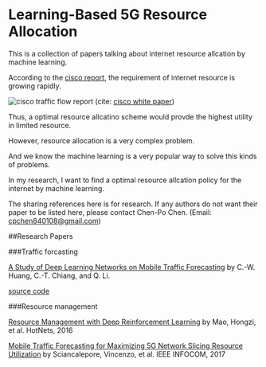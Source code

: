 # Learning-Based 5G Resource Allocation

This is a collection of papers talking about internet resource allcation by machine learning.

According to the [cisco report](https://www.cisco.com/c/en/us/solutions/service-provider/visual-networking-index-vni/index.html?CAMPAIGN=MobileVNI2015&COUNTRY_SITE=us&POSITION=PR&REFERRING_SITE=SocialMedia&CREATIVE=PR+to+VNI+page&_ga=1.140386291.1192185982.1416847838#~stickynav=1), the requirement of internet resource is growing rapidly.

![cisco traffic flow report](https://www.cisco.com/c/dam/en/us/solutions/collateral/service-provider/visual-networking-index-vni/mobile-white-paper-c11-520862.doc/_jcr_content/renditions/mobile-white-paper-c11-520862_2.jpg)
(cite: [cisco white paper](https://www.cisco.com/c/en/us/solutions/collateral/service-provider/visual-networking-index-vni/mobile-white-paper-c11-520862.html))

Thus, a optimal resource allcatino scheme would provde the highest utility in limited resource.

However, resource allocation is a very complex problem.

And we know the machine learning is a very popular way to solve this kinds of problems.

In my research, I want to find a optimal resource allcation policy for the internet by machine learning.

The sharing references here is for research. If any authors do not want their paper to be listed here, please contact Chen-Po Chen. (Email: cpchen840108@gmail.com)

##Research Papers

###Traffic forcasting

[A Study of Deep Learning Networks on Mobile Traffic Forecasting](http://www.ce.ncu.edu.tw/~cwhuang/publications/1570392826.pdf
) by C.-W. Huang, C.-T. Chiang, and Q. Li.

[source code](https://github.com/IPCLab/CDRF)

###Resource management

[Resource Management with Deep Reinforcement Learning](https://dl.acm.org/citation.cfm?id=3005750) by Mao, Hongzi, et al. HotNets, 2016

[Mobile Traffic Forecasting for Maximizing 5G Network Slicing Resource Utilization](http://ieeexplore.ieee.org/document/8057230/
) by Sciancalepore, Vincenzo, et al. IEEE INFOCOM, 2017
